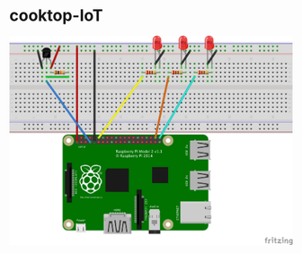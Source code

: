 # cooktop-IoT



<div style="text-align:center"><img src ="https://github.com/gabimachado/cooktop-IoT/blob/master/doc/cooktop_sketch.jpg" /></div>
